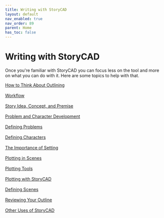 ```yaml
---
title: Writing with StoryCAD
layout: default
nav_enabled: true
nav_order: 89
parent: Home
has_toc: false
---
```

# Writing with StoryCAD
Once you're familiar with StoryCAD you can focus less on the tool and more on what you can do with it. Here are some topics to help with that.

[How to Think About Outlining](How_to_Think_About_Outlining.html) <br/><br/>
[Workflow](Workflow.html) <br/><br/>
[Story Idea, Concept, and Premise](Story_Idea_Concept_and_Premise.html) <br/><br/>
[Problem and Character Development](Problem_and_Character_Development.html) <br/><br/>
[Defining Problems](Defining_Problems.html) <br/><br/>
[Defining Characters](Defining_Characters.html) <br/><br/>
[The Importance of Setting](The_Importance_of_Setting.html) <br/><br/>
[Plotting in Scenes](Plotting_in_Scenes.html) <br/><br/>
[Plotting Tools](Plotting_Tools.html) <br/><br/>
[Plotting with StoryCAD](Plotting_with_StoryCAD.html) <br/><br/>
[Defining Scenes](Defining_Scenes.html) <br/><br/>
[Reviewing Your Outline](Reviewing_Your_Outline.html) <br/><br/>
[Other Uses of StoryCAD](Other_Uses_of_StoryCAD.html) <br/><br/>
